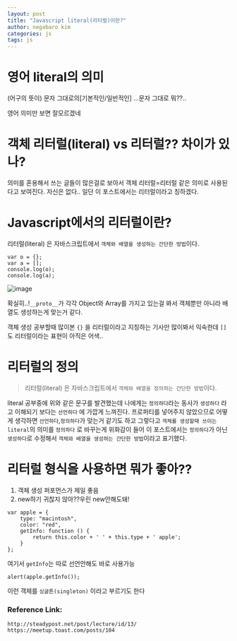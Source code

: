 ```yaml
---
layout: post
title: "Javascript literal(리터럴)이란?"
author: negabaro kim
categories: js
tags: js
---
```


# 영어 literal의 의미

(어구의 뜻이) 문자 그대로의[기본적인/일반적인]
...문자 그대로 뭐??..

영어 의미만 보면 잘모르겠네

# 객체 리터럴(literal) vs 리터럴?? 차이가 있나?

의미를 혼용해서 쓰는 글들이 많은걸로 보아서 객체 리터럴=리터럴 같은 의미로 사용된다고 보여진다.
자신은 없다..
일단 이 포스트에서는 리터럴이라고 칭하겠다.

# Javascript에서의 리터럴이란?

리터럴(literal) 은 자바스크립트에서 `객체와 배열을 생성하는 간단한 방법`이다.

```
var o = {};
var a = [];
console.log(o);
console.log(a);
```

![image](https://user-images.githubusercontent.com/4640346/53904389-4c851c80-4089-11e9-8916-601adef4ea09.png)

확실히..!`__proto__`가 각각 Object와 Array를 가지고 있는걸 봐서 객체뿐만 아니라 배열도 생성하는게 맞는거 같다.

객체 생성 공부할때 많이본 `{}` 을 리터럴이라고 지칭하는 기사만 많이봐서 익숙한데 `[]`도 리터럴이라는 표현이 아직은 어색..

# 리터럴의 정의

> 리터럴(literal) 은 자바스크립트에서 `객체와 배열을 정의하는 간단한 방법`이다.

literal 공부중에 위와 같은 문구를 발견했는데 나에게는 `정의하다`라는 동사가 `생성하다` 라고 이해되기 보다는 `선언하다` 에 가깝게 느껴진다.
프로퍼티를 넣어주지 않았으므로 어떻게 생각하면 `선언하다`,`정의하다`가 맞는거 같기도 하고 그렇다고 `객체를 생성할때 쓰이는 literal`의 의미를 `정의하다`
로 바꾸는게 위화감이 들어 이 포스트에서는 `정의하다`가 아닌 `생성하다`로 수정해서 `객체와 배열을 생성하는 간단한 방법`이라고 표기했다.

# 리터럴 형식을 사용하면 뭐가 좋아??

1. 객체 생성 퍼포먼스가 제일 좋음
2. new하기 귀찮지 않아??우린 new안해도돼!

```
var apple = {
    type: "macintosh",
    color: "red",
    getInfo: function () {
        return this.color + ' ' + this.type + ' apple';
    }
};
```

여기서 `getInfo`는 따로 선언안해도 바로 사용가능

```
alert(apple.getInfo());
```

이런 객체를 `싱글튼(singleton)` 이라고 부르기도 한다

### Reference Link:

```
http://steadypost.net/post/lecture/id/13/
https://meetup.toast.com/posts/104
```

